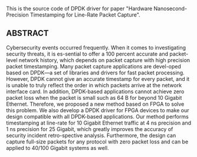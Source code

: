 This is the source code of DPDK driver for paper "Hardware Nanosecond-Precision Timestamping for Line-Rate Packet Capture".

## ABSTRACT
Cybersecurity events occurred frequently. When it comes to investigating security threats, it is es-sential to offer a 100 
percent accurate and packet-level network history, which depends on packet capture with high precision packet timestamping. 
Many packet capture applications are devel-oped based on DPDK—a set of libraries and drivers for fast packet processing. 
However, DPDK cannot give an accurate timestamp for every packet, and it is unable to truly reflect the order in which 
packets arrive at the network interface card. In addition, DPDK-based applications cannot achieve zero packet loss when the
packet is small such as 64 B for beyond 10 Gigabit Ethernet. Therefore, we proposed a new method based on FPGA to solve this 
problem. We also develop a DPDK driver for FPGA devices to make our design compatible with all DPDK-based applications. Our 
method performs timestamping at line-rate for 10 Gigabit Ethernet traffic at 4 ns precision and 1 ns precision for 25 Gigabit, 
which greatly improves the accuracy of security incident retro-spective analysis. Furthermore, the design can capture full-size 
packets for any protocol with zero packet loss and can be applied to 40/100 Gigabit systems as well.
